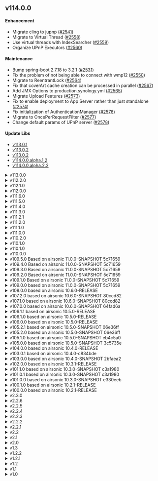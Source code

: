 <!--
# CHANGELOG.md
# jpsonic/jpsonic
# -->


## v114.0.0

#### Enhancement

  * Migrate cling to jupnp ([#2541](https://github.com/tesshucom/jpsonic/issues/2541))
  * Migrate to Virtual Thread ([#2558](https://github.com/tesshucom/jpsonic/issues/2558))
  * Use virtual threads with IndexSearcher ([#2559](https://github.com/tesshucom/jpsonic/issues/2559))
  * Organize UPnP Executors ([#2560](https://github.com/tesshucom/jpsonic/issues/2560))

#### Maintenance

  * Bump spring-boot 2.7.18 to 3.2.1 ([#2531](https://github.com/tesshucom/jpsonic/issues/2531))
  * Fix the problem of not being able to connect with wmp12  ([#2550](https://github.com/tesshucom/jpsonic/issues/2550))
  * Migrate to ReentrantLock ([#2564](https://github.com/tesshucom/jpsonic/issues/2564))
  * Fix that coverArt cache creation can be processed in parallel ([#2567](https://github.com/tesshucom/jpsonic/issues/2567))
  * Add JMX Options to production.synology.yml ([#2565](https://github.com/tesshucom/jpsonic/issues/2565))
  * Migrate Upload Features ([#2573](https://github.com/tesshucom/jpsonic/issues/2573))
  * Fix to enable deployment to App Server rather than just standalone ([#2574](https://github.com/tesshucom/jpsonic/issues/2574))
  * Fix initialization of AuthenticationManager ([#2576](https://github.com/tesshucom/jpsonic/issues/2576))
  * Migrate to OncePerRequestFilter ([#2577](https://github.com/tesshucom/jpsonic/issues/2577))
  * Change default params of UPnP server ([#2578](https://github.com/tesshucom/jpsonic/issues/2578))

#### Update Libs

  - [v113.0.1](https://github.com/tesshucom/jpsonic/issues/2511)
  - [v113.0.2](https://github.com/tesshucom/jpsonic/issues/2532)
  - [v113.0.2](https://github.com/tesshucom/jpsonic/issues/2543)
  - [v114.0.0.alpha.1.2](https://github.com/tesshucom/jpsonic/issues/2561)
  - [v114.0.0.alpha.2.2](https://github.com/tesshucom/jpsonic/issues/2572)

<details>
<summary>v113.0.0</summary>

#### Bug fixes

  * Fix Send buffer size ([#2377](https://github.com/tesshucom/jpsonic/issues/2377))
  * Fix bug that scanning failed in Postgres ([#2380](https://github.com/tesshucom/jpsonic/issues/2380))
  * Fix to avoid handling files or directories ending with a dot ([#2492](https://github.com/tesshucom/jpsonic/issues/2492))

#### Enhancement

  * Minor web page improvements
    * Change the number of digits displayed for memory ([#2343](https://github.com/tesshucom/jpsonic/issues/2343))
    * Improve Internal Details ([#2341](https://github.com/tesshucom/jpsonic/issues/2341))
    * Add more detailed platform information to Help page ([#2376](https://github.com/tesshucom/jpsonic/issues/2376))
    * Improve Scan Indicator ([#2485](https://github.com/tesshucom/jpsonic/issues/2485))
  * Minor Subsonic API improvements
    * Fix getAlbumList2 sorting to ignore case ([#2441](https://github.com/tesshucom/jpsonic/issues/2441))
  * Docker improvements
    * Upgrade production.synology.yaml ([#2361](https://github.com/tesshucom/jpsonic/issues/2361))
    * Add Installation instructions used DSM Task Scheduler ([#2385](https://github.com/tesshucom/jpsonic/issues/2385))
  * MudicIndex design improvements
    * Faster index generation ([#1879](https://github.com/tesshucom/jpsonic/issues/1879))
    * Fix for generating MusixIndex when scanning ([#2423](https://github.com/tesshucom/jpsonic/issues/2423))
    * Speed up music index generation ([#2431](https://github.com/tesshucom/jpsonic/issues/2431))
  * Improved UPnP, improved coverage
    * UPnP design improvements ([#2436](https://github.com/tesshucom/jpsonic/issues/2436))
    * UPnP implementation improvements ([#2446](https://github.com/tesshucom/jpsonic/issues/2446))

#### Maintenance

  * Preparing for future feature additions
    * To inverse dependencies of Dao ([#2378](https://github.com/tesshucom/jpsonic/issues/2378))
    * Add menu_item table ([#2473](https://github.com/tesshucom/jpsonic/issues/2473))
    * Add archived to music_folder table ([#2463](https://github.com/tesshucom/jpsonic/issues/2463))
  * Modernize platform
    * Remove Java11 from CI ([#2327](https://github.com/tesshucom/jpsonic/issues/2327))
    * Rewrite to Java 17 Syntax ([#2338](https://github.com/tesshucom/jpsonic/issues/2338))
    * Rewrite to Java 17 Syntax with 'Rewrite'  ([#2370](https://github.com/tesshucom/jpsonic/issues/2370))
    * Bump temurin-jdk-17 to temurin-jdk-21  ([#2403](https://github.com/tesshucom/jpsonic/issues/2403))
    * Fix that JDK is used for jpsonic/jpsonic:ea ([#2391](https://github.com/tesshucom/jpsonic/issues/2391))
    * Bump lucene and Search Index version ([#2478](https://github.com/tesshucom/jpsonic/issues/2478))

#### Update Libs

  - [v112.2.1](https://github.com/tesshucom/jpsonic/issues/2334)
  - [v112.2.2](https://github.com/tesshucom/jpsonic/issues/2347)
  - [v112.2.3](https://github.com/tesshucom/jpsonic/issues/2362)
  - [v112.2.4](https://github.com/tesshucom/jpsonic/issues/2375)
  - [v112.2.6](https://github.com/tesshucom/jpsonic/issues/2394)
  - [v112.2.7](https://github.com/tesshucom/jpsonic/issues/2399)
  - [v112.2.8](https://github.com/tesshucom/jpsonic/issues/2404)
  - [v112.2.9](https://github.com/tesshucom/jpsonic/issues/2416)
  - [v112.2.10](https://github.com/tesshucom/jpsonic/issues/2434)
  - [v112.2.11](https://github.com/tesshucom/jpsonic/issues/2454)
  - [v112.2.12](https://github.com/tesshucom/jpsonic/issues/2479)
  - [v112.2.13](https://github.com/tesshucom/jpsonic/issues/2484)
  - [v112.2.14](https://github.com/tesshucom/jpsonic/issues/2493)

</details>
<details>
<summary>v112.2.0</summary>

#### Bug fixes

  * Podcast download fixes
    * Fix to download only podcast episodes with specified extensions ([#2271](https://github.com/tesshucom/jpsonic/issues/2271))
    * Fix podcasts to be saved in the correct format ([#2281](https://github.com/tesshucom/jpsonic/issues/2281))
    * Fix bugs that episodes with (URL)queries could not be downloaded ([#2312](https://github.com/tesshucom/jpsonic/issues/2312))
  * Suppress SSDP warnings to not log network card info ([#2306](https://github.com/tesshucom/jpsonic/issues/2306))

#### Enhancement

  * Scan fixes
    * Change Java startup options to those for G1 GC ([#2316](https://github.com/tesshucom/jpsonic/issues/2316))
    * Eliminate waste of sort key generation ([#2252](https://github.com/tesshucom/jpsonic/issues/2252))
    * Minor fixes related to Order by ([#2273](https://github.com/tesshucom/jpsonic/issues/2273))
    * Improve UPDATE_SORT_OF_ARTIST ([#2280](https://github.com/tesshucom/jpsonic/issues/2280))
    * Improve stats gathering ([#2295](https://github.com/tesshucom/jpsonic/issues/2295))
    * Improve UPDATE_SORT_OF_ALBUM ([#2299](https://github.com/tesshucom/jpsonic/issues/2299))
    * Add wait to scan thread ([#2308](https://github.com/tesshucom/jpsonic/issues/2308))
  * Suppress TimeoutException so that the log does not become huge ([#2242](https://github.com/tesshucom/jpsonic/issues/2242))

#### Maintenance

  * Change JDK distribution used in CI from Adopt to Temurin ([#2315](https://github.com/tesshucom/jpsonic/issues/2315))
  * Add Docker tag variations to facilitate automatic updates ([#2234](https://github.com/tesshucom/jpsonic/issues/2234))
  * Docker stress test with Synology DS220+ (v112.2) ([#2310](https://github.com/tesshucom/jpsonic/issues/2310))

#### Update Libs

  - [v112.1.1](https://github.com/tesshucom/jpsonic/issues/2235)
  - [v112.1.2](https://github.com/tesshucom/jpsonic/issues/2243)
  - [v112.1.3](https://github.com/tesshucom/jpsonic/issues/2253)
  - [v112.1.4](https://github.com/tesshucom/jpsonic/issues/2272)
  - [v112.1.5](https://github.com/tesshucom/jpsonic/issues/2282)
  - [v112.1.6](https://github.com/tesshucom/jpsonic/issues/2296)
  - [v112.1.7](https://github.com/tesshucom/jpsonic/issues/2301)
  - [v112.1.8](https://github.com/tesshucom/jpsonic/issues/2309)
  - [v112.1.9](https://github.com/tesshucom/jpsonic/issues/2314)

</details>
<details>
<summary>v112.1.0</summary>

#### Bug fixes

  * Fix that order to not be overwritten when updating ID3Artist images ([#2180](https://github.com/tesshucom/jpsonic/issues/2180))
  * Fix bug that the image of ID3 was not changed even if the album image was added ([#2181](https://github.com/tesshucom/jpsonic/issues/2181))
  * Fix excessive artist sort tag updates ([#2189](https://github.com/tesshucom/jpsonic/issues/2189))
  * Fix bug that caused an error on the scan log page when not scanning ([#2190](https://github.com/tesshucom/jpsonic/issues/2190))
  * Fix bug that prevented DangerZone settings from being updated unless the scan schema changed ([#2214](https://github.com/tesshucom/jpsonic/issues/2214))

#### Enhancement

  * Improve path validation when import playlists ([#2187](https://github.com/tesshucom/jpsonic/issues/2187))
  * Full support for artist images with UPnP ([#2192](https://github.com/tesshucom/jpsonic/issues/2192))
  * Suppress Chromecast Sender features on web pages ([#2216](https://github.com/tesshucom/jpsonic/issues/2216))
  * Fix the setting to turn off the automatic correction features of the sort tag ([#2218](https://github.com/tesshucom/jpsonic/issues/2218))
  * Change log level of o.e.jetty.io.AbstractConnection to ERROR ([#2217](https://github.com/tesshucom/jpsonic/issues/2217))

#### Update Libs

  * v112.0.1 : [Update Libs](https://github.com/tesshucom/jpsonic/pull/2166)
  * v112.0.2 : [Update Libs](https://github.com/tesshucom/jpsonic/pull/2173)
  * v112.0.3 : [Update Libs](https://github.com/tesshucom/jpsonic/pull/2188)
  * v112.0.4 : [Update Libs](https://github.com/tesshucom/jpsonic/pull/2206)
  * v112.0.5 : [Update Libs](https://github.com/tesshucom/jpsonic/pull/2219)

#### Maintenance

  * Provide production.synology.yml for Synology DS220+ ([#2175](https://github.com/tesshucom/jpsonic/issues/2175)) ([#2203](https://github.com/tesshucom/jpsonic/issues/2203)) ([#2184](https://github.com/tesshucom/jpsonic/issues/2184))
  * Docker stress test with Synology DS220+ ([#1808](https://github.com/tesshucom/jpsonic/issues/1808))

</details>
<details>
<summary>v112.0.0</summary>

#### Bug fixes

  * Fix bug with Playque and Playlist sorting on web pages ([#2115](https://github.com/tesshucom/jpsonic/issues/2115))
  * Fix bug in web page folder selection ([#2121](https://github.com/tesshucom/jpsonic/issues/2121))
  * Fix bug that the ID3 search index may not be updated ([#2140](https://github.com/tesshucom/jpsonic/issues/2140))

#### Enhancement

  * Migrate from dbcp2 to HikariCP ([#2117](https://github.com/tesshucom/jpsonic/issues/2117))
  * Change to acquire lock when editing MusicFolder ([#2119](https://github.com/tesshucom/jpsonic/issues/2119))
  * Change the spec of Shortcuts acquisition ([#2120](https://github.com/tesshucom/jpsonic/issues/2120))
  * Improve DB settings page ([#2128](https://github.com/tesshucom/jpsonic/issues/2128))
  * Change that the order of MusicFolder can be changed ([#2132](https://github.com/tesshucom/jpsonic/issues/2132))
  * Show statistics by directory ([#2133](https://github.com/tesshucom/jpsonic/issues/2133))
  * Add a page to view the Scan log ([#2136](https://github.com/tesshucom/jpsonic/issues/2136))
  * Change scan indicator on web page ([#2142](https://github.com/tesshucom/jpsonic/issues/2142))
  * Improve check of music folders when scanning starts ([#2153](https://github.com/tesshucom/jpsonic/issues/2153))
  * Fix DataSourceConfigType ([#2154](https://github.com/tesshucom/jpsonic/issues/2154))

#### Update Libs

  * Update Libs ([#2141](https://github.com/tesshucom/jpsonic/issues/2141))
  * Update Libs ([#2158](https://github.com/tesshucom/jpsonic/issues/2158))

#### Maintenance

  * Delete unused tables (music_file_info) ([#1958](https://github.com/tesshucom/jpsonic/issues/1958))
  * Remove 'Manual management by explicit specification' ([#2118](https://github.com/tesshucom/jpsonic/issues/2118))
  * Database scheme changes for v112.0.0 ([#2127](https://github.com/tesshucom/jpsonic/issues/2127))
  * Add max_thread to scan_event table ([##2143](https://github.com/tesshucom/jpsonic/issues/#2143))

</details>
<details>
<summary>v111.6.0</summary>

#### Bug fixes

  * Fix validation during pass registration ([#1708](https://github.com/tesshucom/jpsonic/issues/1708)) ([#1709](https://github.com/tesshucom/jpsonic/issues/1709))
  * Fix wrong context path property name in docker ([#1866](https://github.com/tesshucom/jpsonic/issues/1866))
  * Fix not to include password in password reset notification ([#1893](https://github.com/tesshucom/jpsonic/issues/1893))
  * Fix to show correct minutes when over 60 minutes in podcasts ([#1895](https://github.com/tesshucom/jpsonic/issues/1895))
  * Fix bug that occurred in certain languages on the welcome page ([#1896](https://github.com/tesshucom/jpsonic/issues/1896))
  * Fix bug that the first digits of song titles were removed in certain case ([#1900](https://github.com/tesshucom/jpsonic/issues/1900))
  * Fix scan date format for about pages ([#1919](https://github.com/tesshucom/jpsonic/issues/1919))
  * Fix bug that Postgres cannot be used ([#1949](https://github.com/tesshucom/jpsonic/issues/1949))
  * Fix Roles glitch ([#1956](https://github.com/tesshucom/jpsonic/issues/1956))
  * Fix m3u and JSP degradation ([#1974](https://github.com/tesshucom/jpsonic/issues/1974))
  * Fix the comparison method violates general contract ([#2014](https://github.com/tesshucom/jpsonic/issues/2014))
  * Remove 'Database Consistency' from Internal Details page ([#2030](https://github.com/tesshucom/jpsonic/issues/2030))
  * Fix not to index podcast genres ([#2060](https://github.com/tesshucom/jpsonic/issues/2060))

#### Enhancement

  * Add Jsonp to Suppressed legacy features ([#1888](https://github.com/tesshucom/jpsonic/issues/1888))
  * Remove ETag ([#1894](https://github.com/tesshucom/jpsonic/issues/1894))
  * Add log option to docker ([#1897](https://github.com/tesshucom/jpsonic/issues/1897))
  * Add option to exclude specific cover art files ([#1952](https://github.com/tesshucom/jpsonic/issues/1952))
  * Add table for MediaLibraryStatistics ([#1954](https://github.com/tesshucom/jpsonic/issues/1954))
  * Fix not to allow duplicate paths in music folder ([#1966](https://github.com/tesshucom/jpsonic/issues/1966))
  * Change the log specification ([#1978](https://github.com/tesshucom/jpsonic/issues/1978))
  * Clean up automatically ([#2067](https://github.com/tesshucom/jpsonic/issues/2067))
  * Improve music folder existence check ([#2073](https://github.com/tesshucom/jpsonic/issues/2073))
  * Add scan cancel button ([#2081](https://github.com/tesshucom/jpsonic/issues/2081))
  * Web page minor fixes
    * Small cleanup of items on the settings page ([#2069](https://github.com/tesshucom/jpsonic/issues/2069))
    * Add control according to specification to Webpage / Fix help ([#2089](https://github.com/tesshucom/jpsonic/issues/2089))
  * The scanning workflow architect will be improved
    * Split MediaScannerService ([#1922](https://github.com/tesshucom/jpsonic/issues/1922))
	* Split MediaFileService into R and CUD ([#1941](https://github.com/tesshucom/jpsonic/issues/1941))
	* Remove Refresh Button ([#1944](https://github.com/tesshucom/jpsonic/issues/1944))
	* Improve scan initiation flow ([#1955](https://github.com/tesshucom/jpsonic/issues/1955))
	* Fix ExpungeService ([#1967](https://github.com/tesshucom/jpsonic/issues/1967))
	* Split MediaFileDao#createOrUpdateMediaFile ([#1984](https://github.com/tesshucom/jpsonic/issues/1984))
	* Subdivide the scanning loop process ([#2041](https://github.com/tesshucom/jpsonic/issues/2041))
	* Improve skip scan process ([#2088](https://github.com/tesshucom/jpsonic/issues/2088))
	* Add missing processing to scan ([#2105](https://github.com/tesshucom/jpsonic/issues/2105))

#### Update Libs

  * Bump Lucene from 8.11.2 to 9.5.0 ([#2061](https://github.com/tesshucom/jpsonic/issues/2061))
  * [#1722](https://github.com/tesshucom/jpsonic/issues/1722)
  * [#1729](https://github.com/tesshucom/jpsonic/issues/1729)
  * [#1776](https://github.com/tesshucom/jpsonic/issues/1776)
  * [#1815](https://github.com/tesshucom/jpsonic/issues/1815)
  * [#1867](https://github.com/tesshucom/jpsonic/issues/1867)
  * [#1892](https://github.com/tesshucom/jpsonic/issues/1892)
  * [#1931](https://github.com/tesshucom/jpsonic/issues/1931)
  * [#1946](https://github.com/tesshucom/jpsonic/issues/1946)
  * [#1972](https://github.com/tesshucom/jpsonic/issues/1972)
  * [#1988](https://github.com/tesshucom/jpsonic/issues/1988)
  * [#1990](https://github.com/tesshucom/jpsonic/issues/1990)
  * [#2003](https://github.com/tesshucom/jpsonic/issues/2003)
  * [#2036](https://github.com/tesshucom/jpsonic/issues/2036)
  * [#2052](https://github.com/tesshucom/jpsonic/issues/2052)
  * [#2059](https://github.com/tesshucom/jpsonic/issues/2059)
  * [#2080](https://github.com/tesshucom/jpsonic/issues/2080)
  * [#2090](https://github.com/tesshucom/jpsonic/issues/2090)

#### Maintenance

  * Remove LGTM ([#1700](https://github.com/tesshucom/jpsonic/issues/1700))
  * Some refactoring ([#1901](https://github.com/tesshucom/jpsonic/issues/1901))
  * Minor fixes in workflow ([#1951](https://github.com/tesshucom/jpsonic/issues/1951))
  * Clean up sonatype warnings ([#2029](https://github.com/tesshucom/jpsonic/issues/2029))
  * Add JDK19 to verification ([#2034](https://github.com/tesshucom/jpsonic/issues/2034))
  * Organize todo comments ([#2085](https://github.com/tesshucom/jpsonic/issues/2085))

</details>
<details>
<summary>v111.5.0</summary>

#### Enhancement
  * Update Libs (#1646, #1650, #1660, #1669, #1682, #1690)
  * Change upstream of all Docker images to Temurin ([#1655](https://github.com/tesshucom/jpsonic/issues/1655))
  * Refactorings
    * Fix Sonatype Lift warnings ([#1665](https://github.com/tesshucom/jpsonic/issues/1665))
    * Fix FindSecBugs warnings ([#1670](https://github.com/tesshucom/jpsonic/issues/1670))
    * Remove code related to Access-Control-Allow-Origin ([#1671](https://github.com/tesshucom/jpsonic/issues/1671))
  * Migrating to the Date Time API ([#1680](https://github.com/tesshucom/jpsonic/issues/1680))
  * Accept non zero-fill numeric values in Podcast ([#1687](https://github.com/tesshucom/jpsonic/issues/1687))
  * Add ZoneOffset to Internal help page ([#1689](https://github.com/tesshucom/jpsonic/issues/1689))

</details>
<details>
<summary>v111.4.0</summary>

#### Enhancement
  * Add Dockerfile for arm/v7 ([#1620](https://github.com/tesshucom/jpsonic/issues/1620))
  * Add Dockerfile for jammy ([#1629](https://github.com/tesshucom/jpsonic/issues/1629))
  * Change to use JRE for release images and JDK for development images
    * This will reduce the size of your Docker image. 
    * The development image also expose an extra port for JMX. Memory profiling made easy.
  * Change specification of font ([#1638](https://github.com/tesshucom/jpsonic/issues/1638))
    * Change embedded fonts used for offscreen rendering of cover art to optional
    * Boot arguments provide similar functionality as before : '-Djpsonic.embeddedfont=true'
    * Docker uses Noto CJK as standard. A wide range of languages will be supported, including common Latin, glyphs, and East Asian languages.

#### Fixes
  * Fix ffmpeg/ffprobe links ([#1638](https://github.com/tesshucom/jpsonic/issues/1638))

</details>
<details>
<summary>v111.3.0</summary>

#### Enhancement
  * Auto-build of Docker Image ([#1604](https://github.com/tesshucom/jpsonic/issues/1604))
  * Bump Jetty from 9 to 10.0.11 ([#1606](https://github.com/tesshucom/jpsonic/issues/1606))
  * Change shutdown timeout to 29s ([#1602](https://github.com/tesshucom/jpsonic/issues/1602))

#### Fixes
  * Fix bug that UPnP port specified is not reflected correctly ([#1600](https://github.com/tesshucom/jpsonic/issues/1600))

#### Refactoring
  * Organize warnings of 'FacebookInfer' ([#1584](https://github.com/tesshucom/jpsonic/issues/1584))
  * Organize warnings of 'FindSecBugs' ([#1580](https://github.com/tesshucom/jpsonic/issues/1580))
  * Organize warnings of 'google/error-prone' ([#1561](https://github.com/tesshucom/jpsonic/issues/1561))
  * Remove guava ([#1571](https://github.com/tesshucom/jpsonic/issues/1571))

</details>
<details>
<summary>v111.2.1</summary>

#### Enhancement
  * File I/O improvements
    * NIO.2 migration ([#1526](https://github.com/tesshucom/jpsonic/issues/1526))
    * Fix to suppress copy non-ASCII name files when transcoding on Windows ([#1531](https://github.com/tesshucom/jpsonic/issues/1531))
    * Fix podcast directory to be created if it doesn't exist ([#1509](https://github.com/tesshucom/jpsonic/issues/1509))

#### Fixes
  * Update libs. Includes fixes for **CVE-2022-22978**

</details>
<details>
<summary>v111.2.0</summary>

#### Enhancement
  * Update libs. Includes fixes for CVE-2022-0839, CVE-2020-36518
  * Improve cover art processing ([#1376](https://github.com/tesshucom/jpsonic/issues/1376))
    * Verbose log by NPE will be improved and simple message will be displayed
    * Improve spec of creating video thumbnails. Avoid black images and produce the better image ([#1398](https://github.com/tesshucom/jpsonic/issues/1398))
  * Improved scanning process
    * Improve design to prevent duplicate analysis
    * Delete Fast access mode ([#1452](https://github.com/tesshucom/jpsonic/issues/1452))
    * Suppress reflesh button ([#1499](https://github.com/tesshucom/jpsonic/issues/1499))
    * Embedded images check during scan will be simplified. Full check will be done when a request for image
    * Fix to suppress some features when scanning ([#1475](https://github.com/tesshucom/jpsonic/issues/1475))

#### Fixes
  * Fix bug that the cover art of Video is not displayed on Windows
  * Fix bug that video tags were not parsed on Windows
  * Fix to prevent potential NPE ([#1489](https://github.com/tesshucom/jpsonic/issues/1489))
  * JWT logging is simplified ([#1192](https://github.com/tesshucom/jpsonic/issues/1192))
  * Fix to avoid error when genre is 0 ([#1500](https://github.com/tesshucom/jpsonic/issues/1500))

</details>
<details>
<summary>v111.1.0</summary>

#### Enhancement
  * Update libs. Includes fixes for CVE-2021-44832, CVE-2021-41182, CVE-2021-41183, CVE-2021-41184
  * Reimplementation of JaudiotaggerParser ([#1333](https://github.com/tesshucom/jpsonic/issues/1333))
    * Bump Jaudiotagger to 3.0.1. Includes all [3.0.0 and 3.0.1 fixes](https://bitbucket.org/ijabz/jaudiotagger/src/master/CHANGES.txt) 
    * Improve logging process
  * Add DSD Support ([#1349](https://github.com/tesshucom/jpsonic/issues/1349))
    * Add launch argument to override MIME for dsf/dff
    * Add the transcoding command for PCM convertion for DSD to FLAC 
  * Add button to initialize the extension settings ([#1353](https://github.com/tesshucom/jpsonic/issues/1353))
  * Add external player to Suppressed legacy features ([#1350](https://github.com/tesshucom/jpsonic/issues/1350))

#### Fixes
  * Bug fixes and exception handling redesign of JaudiotaggerParser
    * Fix improper exception bubbling design
    * Fix bug that caused misjudgment in certain file formats
  * Fixed a bug in the transcoding commands containing double quotes would not be executed correctly

</details>
<details>
<summary>v111.0.0</summary>

#### Enhancement
  * Update libs. Includes fixes for CVE-2021-44228, CVE-2021-45046, CVE-2021-45105, CVE-2021-33813, CVE-2021-42550
  * Bump Spring Boot from 2.5.7 to 2.6.1 ([#1274](https://github.com/tesshucom/jpsonic/issues/1274))
  * Bump HSQLDB from 2.5.0 to 2.6.1 ([#1145](https://github.com/tesshucom/jpsonic/issues/1145))
  * Add build number to UPnP device details and About page
  * Add support for Windows Media Player ([#381](https://github.com/tesshucom/jpsonic/issues/381))
  * Add UPnP search for MediaMonkey, Hi-Fi Cast Music Player, AK Connect 2.0, foobar2000 and Kazoo ([#1304](https://github.com/tesshucom/jpsonic/issues/1304))

#### Fixes
  * Fix bug that string comparison was not appropriate in some languages ([#852](https://github.com/tesshucom/jpsonic/issues/852))
  * Minor fixes for NPE during the first scan ([#1280](https://github.com/tesshucom/jpsonic/issues/1280))
  * Fix for Artist/Album UPnP search degradation ([#1304](https://github.com/tesshucom/jpsonic/issues/1304))

</details>
<details>
<summary>v110.2.0</summary>

#### Enhancement
  * Delete shoutcast ([#1201](https://github.com/tesshucom/jpsonic/issues/1201))
  * Fix to control the format of Stream received by other than Subsonic app ([#1187](https://github.com/tesshucom/jpsonic/issues/1187))
  * Improve transcoding settings page ([#1191](https://github.com/tesshucom/jpsonic/issues/1191))
  * Fix not to show update button by default ([#1223](https://github.com/tesshucom/jpsonic/issues/1223))
  * Change the initial value of Upload permission ([#1224](https://github.com/tesshucom/jpsonic/issues/1224))
  * Romaized Japanese language support ([#319](https://github.com/tesshucom/jpsonic/issues/319))
  * Add resampling transcoding from high-res to CD quality ([#1232](https://github.com/tesshucom/jpsonic/issues/1232))

#### Fixes
  * Fix to reply with the appropriate content type ([#1206](https://github.com/tesshucom/jpsonic/issues/1206))
  * Fix bug that automatic scanning did not start ([#1208](https://github.com/tesshucom/jpsonic/issues/1208))

</details>
<details>
<summary>v110.1.0</summary>

#### Fixes
  * Fix bug that Java 17 build does not run with the correct class version ([#1183](https://github.com/tesshucom/jpsonic/issues/1183))

</details>

<details>
<summary>v110.1.0</summary>

#### Enhancement
  * Java 17 Support
  * Delete Jukebox ([#1107](https://github.com/tesshucom/jpsonic/issues/1107))
  * Delete Sonos ([#1159](https://github.com/tesshucom/jpsonic/issues/1159))
  * Improve setting page to make it easier to switch getNowPlaying ON/OFF ([#1048](https://github.com/tesshucom/jpsonic/issues/1048))
  * Add options to control checking for update dates during scanning ([#1101](https://github.com/tesshucom/jpsonic/issues/1101))
  * Fix to show changed user/player on reload ([#1148](https://github.com/tesshucom/jpsonic/issues/1148), [#1151](https://github.com/tesshucom/jpsonic/issues/1151))
  * Fix to support FLAC playback with MediaMonkey for Windows ([#1157](https://github.com/tesshucom/jpsonic/issues/1157))
  * Fix guest user specifications ([#1160](https://github.com/tesshucom/jpsonic/issues/1160))
  * Improvements regarding bitrate items ([#1171](https://github.com/tesshucom/jpsonic/issues/1171))
  * Fix to show IP address of anonymous user ([#1176](https://github.com/tesshucom/jpsonic/issues/1176))
  * Update libs

#### Fixes
  * Fix bug that change coverart is not working ([#1051](https://github.com/tesshucom/jpsonic/issues/1051))
  * Fix bug that some layouts are broken, in certain languages ([#1103](https://github.com/tesshucom/jpsonic/issues/1103))
  * Fix bug that database cleanup could not be started ([#1109](https://github.com/tesshucom/jpsonic/issues/1109))
  * Fix bug that the reading of the artist (directory) was not updated ([#1110](https://github.com/tesshucom/jpsonic/issues/1110))
  * Fix bug that UPnP did not start even if the setting was enabled ([#1149](https://github.com/tesshucom/jpsonic/issues/1149))

</details>

<details>
<summary>v110.0.0</summary>

#### Updates
  * Streaming improvements. Speeds up transcoding, playback start, and playback position changes.
  * Change transcoding spec for anonymous users
  * Add option to change buffer size of transmitted data
  * Add option to simplify logging
  * Introduce Graceful shutdown
  * Change logo. Tiny CSS fixes
  * Raising JDK requirements. End of Java8 support.
  * Migrating from JUnit 4 to JUnit 5
  * Update libs

#### Fixes
  * Fix degradation that the player type is not displayed correctly
  * Fix bug that playing might be interrupted
  * Fix bug that the Mime type may not be correct on UPnP
  * Fix bug temporary files might not be deleted after transcoding

</details>

<details>
<summary>v109.5.0 Based on airsonic 11.0.0-SNAPSHOT 5c71659</summary>

#### Updates

  * Update libs
  * Minor web page fixes primarily for mobile and Firefox
  * Replace avatar image with new image
  * Add Special Thanks to About page

</details>

<details>
<summary>v109.4.0 Based on airsonic 11.0.0-SNAPSHOT 5c71659</summary>

#### Fixes

  * Update libs. Includes fixes for CVE-2020-13954, CVE-2020-27218 and updates mediaelements.js
  * Fix bug where video meta-analysis was incorrect on Windows
  * Fix browsing feature of video directory
  * Fix share in playqueue

#### Other updates

  * Support JDK15
  * Add feature to change the font/font size of web pages
  * Add voice recognition search in web page
  * Improve video player in web page
  * Add maximization feature to video player
  * Add picture in picture feature to video player
  * Add option to open and close the playqueue with double click/tap
  * Suppress network status page to be available only to administrators by default
  * Delete the frame on the right side of web page
  * Suppress the list of songs currently playing and make them available only to administrators by default
  * Fix to display scan status regardless of settings
  * Add option to display information and links for the song being played
  * Minor fixes for CSS and messages
</details>

<details>
<summary>v109.3.0 Based on airsonic 11.0.0-SNAPSHOT 5c71659</summary>

#### Fixes

  * Various library updates (Includes fix of CVE-2020-5421, CVE-2015-5211 and CVE-2020-11979)

#### Other updates

  * Remove tags that are not recommended in HTML5
  * Remove opening and closing of playqueue by mouse hover
  * Remove old themes all and add new themes
  * Add list view for podcasts and playlists
  * Add index to Home
  * Add "Suppressed legacy features" and "Additional display features" to settings. It suppresses amount of display
  * Add verbose help to setting pages. Redundant help has been added to some setting items and can be turned ON / OFF at once
  * Add a button to reset to the initial value for some setting items
  * Add option to force Bio's display language to English
  * Add an option to allow general users to view logs
  * Fix drawer and playqueue layout
  * Fix layout so that songs with long titles like classical music are not truncate
  * Fix setting pages
  * Fix breadcrumb
</details>

<details>
<summary>v109.2.0 Based on airsonic 11.0.0-SNAPSHOT 5c71659</summary>

#### Fixes

  * Clean up CVE suppression files and remove unnecessary rules
  * Various library updates (ecj, mariadb-java-client, jackson, cxf, pmd, liquibase-core, checker-qual, tomcat, mysql-connector-java, lucene, commons-lang3)
  * Fix a bug that sanitization was insufficient in JSP
  * Fix a bug that cache image may not be generated correctly
  * Fix many potential bugs related to memory leaks

#### Other updates

  * Add compilation profile for Java11 and Java14
  * Built-in Japanese font added
  * Japanese font can be used for chart images and cover art images.
  * Change the design of the chart image
  * Add a theme that can use Japanese fonts to the theme of Web pages
  * Fix some web page for tags and CSS
</details>

<details>
<summary>v109.1.0 Based on airsonic 11.0.0-SNAPSHOT 5c71659</summary>

> Jpsonic will be developed for LTS Java11 from this version.
> Compatibility with Java 11 or later is given priority, and compatibility with Java 10 or earlier is not necessarily guaranteed.

#### Fixes

  * Updated ant to 1.10.8(CVE-2020-1945).
  * Updated spring-boot-dependencies to 2.2.7(CVE-2020-5407).
  * Updated websocket to 2.0.0-M1(CVE-2020-11050).

#### Other updates

  * Numerous library updates ([diff...](https://github.com/tesshucom/jpsonic/compare/0d68d71...ce8633c)).
  * Update hsqldb to 2.5
  * Add new display item to Upnp (MusicFolder/Artist/Album/Song). 
  * Add special processing for searching by Japanese voice input.
    You can search for artists that include a delimiter by typing without the delimiter.
    It has no effect on anything other than Japanese.
  * CSS reorganization using SCSS (Jpsonic theme only).
    Currently the JSP modifications are limited,
    but in the later versions, the keyboard operability and CSS classes etc will be modified.
</details>

<details>
<summary>v109.0.0 based on airsonic 11.0.0-SNAPSHOT 5c71659</summary>

> Includes bug fixes for 10.6.1 and 10.6.2. Does not include updates to HSQLDB.
> 
> [eb4c5a0]
> 
>  - Update Sonos wsdl file
>  - Refactor transcoding/downsampling bitrate limits
>  - Change the default naming convention for podcasts
>  - Update spring-boot to 2.2
>  - Fixed a bug that the play button on the web does not start playing
>  - Fix Last.FM scrobbling on AudioScrobbler API v1
>  - Fix path issue on Windows(internal diagnostics page)
>  - Fix UTF-8 detection on some systems using non-standard locales(internal diagnostics page)
> 
> In addition, library updates etc. 

  * [fix] Updated apache-jsp to 9.4.28.v20200408(CVE-2020-1745). Compiling with the Tomcat profile is not affected.
  * [update] Support for phrase search.
</details>

<details>
<summary>v108.0.0 based on airsonic 10.6.0-RELEASE</summary>

  * [fix] Update jquery to 3.5.
  * [fix] Fixed share psge icon image and link.
  * [update] Removed artist image from biography on Web page.
    Because this is not a proper implementation under Japanese law.
    If a better solution is implemented in the future, it will be modified again to display the image.
</details>

<details>
<summary>v107.2.0 based on airsonic 10.6.0-SNAPSHOT 80ccd82</summary>

  * [fix] Update Jetty to 9.4.27.v20200227 (CVE-2020-1935).
  * [fix] Update Jackson to 2.10.3 (CVE-2020-8840, CVE-2019-20330)
  * [fix] Update commons-configuration2 to 2.7 (CVE-2020-1953)
  * [fix] Update cxf to 3.3.6 (CVE-2020-1954)
  * [fix] Fixed a bug that albums with specific data patterns may not be scanned correctly.
    This is a legacy implementation bug.
    Existing web pages will not be affected, but will affect REST and Jpsonic UPnP implementations.
  * [fix] Fix the bug that only specific pattern queries are skipped in UPnP search.
    Improved song search using artist/composer as key.
  * [update] Change the sort-tag-rearrangement process of after scan.
    Merge processing when there are multiple sort-tags in one name has been changed to stricter processing.
     - In addition to album, artist, albumArtist sort-tags, composer is included in the target.
     - In the case of the sort tag of the person name, it takes precedence in the order of changeDate/albumArtist/artist/composer.
     - In the case of the sort tag of album name, it takes precedence changeDate.
  * [update] Change the conditions under which sort-tags are used for indexing and sorting.
     - Previously, sort-tags were not used if the first string of name was alphabetic.
     - Changed to use sort tag if name and sort tag start with alphabet and if sort tag contains Japanese.
  * [update] Add a column to keep original sort-tag in DB. Currently it does not provide any new features by itself.
       It is intended for future tag-checkers, or to address the need for users to write and check SQL.
  * [update] UPnP display item name changed(En).
       - RecentAlbums & RecentAlbums(ID3) -> Recently added albums & Recently tagged albums.
  * [update] New display items have been added in UPnP.
       - MusicFolder/Artist/RandomSong.
  * [update] Improved the class of container sent by UPnP. Some clients have effects such as improved icon display.
  * [update] The UPnP setting screen has been improved so that the relationship between the selected item and the display name can be easily understood.
  * [update] Changed UPnP to not display artist images obtained from external services.
    (The implementation displaying the tag image of ID3 instead is not deleted.)
    Because this is not a proper implementation under Japanese law.
    In later versions, the same policy will also remove images of artists located except for UPnP.
    If a better solution is implemented in the future, it will be modified again to display the image.
</details>

<details>
<summary>v107.1.0 based on airsonic 10.6.0-SNAPSHOT 80ccd82</summary>

> [80ccd82]
> Numerous library updates, Popup improvements, health check page added etc.

  * [fix] Update Tomcat to 8.5.51(CVE-2020-1935, CVE-2019-17569).
  * [fix] Fix not to perform cleanup during scan.
  * [fix] Sorting fixes and testing enhance.
     - Fix classify English (words starting with the alphabet) and others.
     - Fix for sorting of titles including parentheses and numbers.
     - Fix to sort correctly on Home > All.
</details>

<details>
<summary>v107.0.0 based on airsonic 10.6.0-SNAPSHOT 64fad6a</summary>

> [64fad6a]
> Startup exception suppression, ListenBrainz support, player slider re-implementation, small web screen improvements, etc.

  * [fix] Update cxf to 3.3.5(CVE-2019-17573).
  * [fix] Fixed a bug where some DLNA items could not be used.
  * [update] Change DLNA startup port option.
        From this version, the startup port of UPnP server can be changed by -DUPNP_PORT.
        Airsonic has assigned a default UPnP port to 4041.
        Jpsonic will still make the same automatic assignment.
        If specified port with startup option, will follow it.
  * [update] Add folder access control option to DLNA.
        When this function is turned on, the folders published on DLNA are limited to the music folder specified by the guest user.
  * [update] Add two new items to DLNA (Id3 tag based index and random songs per artist).
  * [update] Add an option to specify the size of the random list used in DLNA.
        You can change the upper sizeof three items related to the random list..
  * [update] DLNA index cache improvements.
        The index cache can be up to 2 minutes, but will be automatically cleared if needed.
        Change to clear the cache automatically after scanning, changing media folder permissions, and changing music folder settings.
</details>

<details>
<summary>v106.1.1 based on airsonic 10.5.0-RELEASE</summary>

  * [fix] Update Tomcat to 8.5.50 (CVE-2019-12418, CVE-2019-17563).

Critical security fix.
The following measures taken.

 - Update Tomcat version to 8.5.50. The only version that addresses threats now.
 - Stop Tomcat precompiler. Because it depends on 8.5.40. As a result, the initial display of the web screen is slightly slower.
 - Jetty will continue to change to a compilable configuration. However,
   since it does not respond to threats, no official distribution will be made.
   It only supports arbitrary compilation.
</details>

<details>
<summary>v106.1.0 based on airsonic 10.5.0-RELEASE</summary>

  * [fix] Fixed server startup flow.
	This is fix for potential issue with Airsonic 10.5.0.
	The update to 106.1.0 disables automatic scan on first launch and removes previous search index data.
  * [fix] The UPnP search function has been improved and the previous search function has been removed.
	Performs query analysis according to Service Template Version 1.01 for UPnP Version 1.0.
	From 106.1.0, voice input is also possible from BubbleUPnP for DLNA.
  * [fix] Fixed the bug that UPnP cover art is not processed correctly.
	From 106.1.0, cover art of Artist(file/id3) / Album(file/id3) / Song / Playlist / Podcast can be displayed.
	(In the case of BubbleUPnP for DLNA. It depends on the specifications of the client application)
  * [fix] Fixed security check on cover art.
	Fixed meaningless SecurityException not to be output to the log.
  * [fix] Fixed to display multi genres correctly.
	From 106.1.0, if the genres are separated by semicolons, they will be displayed as different genres in the genre list.
  * [update] Added UPnP display items.
	Genre (song), shuffle (album), shuffle (song), and podcast are newly added.
  * [update] Added sorting option to genre master.
	Added option to display in dictionary order.
</details>

<details>
<summary>v106.0.0 based on airsonic 10.5.0-RELEASE</summary>

###### General

  * [fix] Update jackson to 2.10.1(CVE-2019-16943, CVE-2019-17531).
  * [fix] Update cxf to 3.3.4(CVE-2019-12406, CVE-2019-12419).
  * [update] Changed the default value of the setting item.
             The recommended items are now ON by default because so many options have been added.
  * [update] Jpsonic icons have been added to optional items, that include Jpsonic's unique functions and modifications.

###### WEB

  * [update] Modified the order of Home> All to be in the same order regardless of the DB being used.
  * [update] Added an option to include composers in the search, regardless of personal settings.
  * [update] Added an option to output the value entered in the log. Input from Web/Rest/DLNA can be confirmed.
  * [update] Added default user icon for Jpsonic theme 

###### DLNA

  * [update] Improved item deployment speed.
  * [update] Added DLNA display items (index/recently added album).
  * [update] Added option to select DLNA display items.
  * [update] Fixed the title search of DLNA to work correctly.
             DLNA title search can be selected as ID3/FileStructure (default is FileStructure and same search as Web) 
  * [update] Added an option to display the number of items in the genre 
</details>

<details>
<summary>v105.2.1 based on airsonic 10.5.0-SNAPSHOT 06e36ff</summary>

  * [fix] Fixed bug that fail when migrating with postgres from v105.1.0 to v105.2.0.
</details>

<details>
<summary>v105.2.0 based on airsonic 10.5.0-SNAPSHOT 06e36ff</summary>

> [06e36ff]
> 
> Fixed a bug where the last song in the play queue is repeated.
> MariaDB support etc.

  * [fix] Update jackson-databind to 2.10.0.pr3(CVE-2019-14540, CVE-2019-16335).
  * [fix] Fixed a edge case where artist reading analysis failed.
  * [update] The sorting algorithm and settings shared internally. Most features now work with the same sorting rules.
  * [update] DNLA Japanese language support has started. Provides title translation and complete dictionary sorting.
  * [update] Added an option to strictly sort DNLA/REST-ID3 in the sorting options. Necessary when handling DNLA in Japanese.
</details>

<details>
<summary>v105.1.0 based on airsonic 10.5.0-SNAPSHOT eb4c5a0</summary>

> [eb4c5a0]
> 
> Minor screen and player fixes, compatible with tomcat9.

  * [fix] Fixed a case where excessive Japanese translations were done when tags contained uppercase alphabets.
  * [update] Update jackson-databind to 2.9.9.3(CVE-2019-12086).
  * [update] Improved translation of Japanese messages. Fixed mistranslation due to design misread.
  * [update] Supports composer tag scanning and searching. Search is possible when composer is turned on as an option.
  * [update] Added header to song table. Header is possible when composer/genre is turned on as an option.
  * [update] Improved sorting of Play queue. Change to ignore upper/lower case.
  * [update] Add advanced sorting options. (Changing Various artist sorting rules / Sort serial numbers)
  * [update] Add artist-specific stopwords. "CV, feat, with" are ignored when searching the Artist field.
</details>

<details>
<summary>v105.0.0 based on airsonic 10.5.0-SNAPSHOT 3c5735e</summary>

> [3c5735e]
> 
> Minor screen and player fixes, bug fix.

  * Minor screen and player fixes.
  * Fixed a bug that wrong path may be used when searching.
  * Added JSP pre-compilation.
  * [update] Update lucene to 8.2.0. 
  * [update] Refactoring the search function. Japanese processing is expensive, but you can still search faster than Subsonic.
  * [update] Changed random function used when creating random list to use higher entropy function.
    It depends on the platform.
    NativePRNG is tried and SHA1PRNG is used if it is not supported.
    If neither is available, use the same random function as before.
</details>

<details>
<summary>v104.0.0 based on airsonic 10.4.0-RELEASE</summary>

  * [update] Theme update. Changed the main theme image to SVG and updated CSS.
  * [update] Temporary workaround for the issue of stopping the scan when the wrong pattern data is read at scan time.
</details>

<details>
<summary>v103.0.1 based on airsonic 10.4.0-c834bde</summary>

> [c834bde]
> 
> Only player modification and search design changes.

  * fix problems moving to the next song automatically
  * fix Progress bar
</details>

<details>
<summary>v103.0.0 based on airsonic 10.4.0-SNAPSHOT 2bfaea2</summary>

> [2bfaea2]
> 
> Security fixes, codebase modernization etc.

  * Security update (spring:CVE-2019-11272&CVE-2019-11272, tomcat:CVE-2019-10072, jackson:CVE-2019-12814)
  * Migrate travis environment from oraclejdk to openjdk.
  * Remove Flash related implementation.
  * Various minor fixes related to javascript.
  * Streaming test enhancements
  etc
</details>

<details>
<summary>v102.0.0 based on airsonic 10.3.1-RELEASE</summary>

> [10.3.1-RELEASE]
> 
> Bug fixes, resource saving fixes, security fixes, codebase modernization, docker image update, support for Java 9 and greater etc.

  * Security update (jetty:CVE-2019-10241, CVE-2019-10246)
  * [fix] Fixed a bug that property may be overwritten with values other than firstChild when updating artistSort of AlbumId3.
  * [update] Added processing to delete unnecessary data from lucene index when scanning.
  * [update] Added multi genre support.
</details>

<details>
<summary>v101.1.0 based on airsonic 10.3.0-SNAPSHOT c3a1980</summary>

  * Security update (spring:CVE-2019-3795)
  * [update] Compatible with ID3v2.4. For files in ID3v2.4 format, will be load additional readable fields.
  * [update] Analysis improvement of artist reading.
             (1) Change the Tokenize method from Japanase analysis to ID3v2.4 word delimiter. Mis-analysis is reduced.
             (2) Changed not to exclude character types. This means that you can use the reading field with other than Japanese.
  * [update] Improved the process of scan replacement. Fixed to create a complete index in one scan.
  * [update] Added automatic generation change of search index. 
             When updating with definition changes, if the existing index data is old, will be delete it without reading it.
             You can recover only to the normal state by scanning once.
</details>

<details>
<summary>v101.0.1 based on airsonic 10.3.0-SNAPSHOT c3a1980</summary>

> [c3a1980]
> 
> A lot of JavaScript improvements, Launch on Jetty. Improving log output when running Jetty etc.

  * [fix] Fixed the problem of duplicate results in random search.
  * [fix] Fixed the problem that double registration occurs when creating search index.
  * [fix] Fixed a bug that DNLA which was occured in v101.0.0 can not be used.
</details>

<details>
<summary>v101.0.0 based on airsonic 10.3.0-SNAPSHOT e330eeb</summary>

> [e330eeb]
> 
> Fixes to improve DB reliability, Organize JavaScript, update some libraries, etc.
> 
> Suppress CVE by false positives(spring:CVE-2018-1258)

  * [fix] Fixed to prevent Java errors on the screen if a search is made when there is no search index data.
  * [fix] Fixed double search issue with random search.
</details>

<details>
<summary>v100.1.0 based on airsonic 10.2.1-RELEASE</summary>

  * Security update (checkstyle:CVE-2019-9658) There is no impact on already running servers
  * [fix] Fixed a bug that search cannot be performed if Music Folder exist with a specific string pattern.
  * [fix] Fixed a bug that year can not be specified in random search.
  * [update] lucene has been updated to 7.7.1.
  * [update] Adjusted the Boost value at search. 
    The order of the search results is weighted in the following priority order.
    (1) Hiragana input assistance for each Artist / Album / Song / (2) full name assistance for each (3) parsed words.
    (1) and (3) are indexed as necessary to take into account the amount of data in order to eliminate Japanese ambiguity.
  * [update] Fix for speed improvement Index reading cache, deletion of unnecessary copies, etc.
    Covers redundant, time-consuming Japanese processing and performs as fast as Airsonic and Subsonic.
</details>

<details>
<summary>v100.0.0 based on airsonic 10.2.1-RELEASE</summary>

  * Security update (stax:CVE-2018-20222) Prevent xxe during parse
  * Based on airsonic 10.2.1-RELEASE.
  * Jpsonic public repository has been created. The version check and release page has been changed to refer public repository.
</details>

<details>
<summary>v2.3.0</summary>

  * Security update (stax:CVE-2018-1000840)
  * Fix for embedded Jetty compilation for evaluation purposes.
  * Based on airsonic e4bb808 (2019-2) Pull translations from transifex.
</details>

<details>
<summary>v2.2.6</summary>

  * Security update (jackson-databind:CVE-2018-19360 - CVE-2018-19362, CVE-2018-14718 - CVE-2018-14721)
  * Based on airsonic adc2241 (2019-1) Fix broken keyboard shortcuts, defrag on HSQLDB, connection pooling for external database etc.
</details>

<details>
<summary>v2.2.5</summary>

  * Security update (guava:CVE-2018-10237)
  * Suppress CVE by false positives(stax:CVE-2017-16224, slf4j:CVE-2018-8088)
  * Localization of version check. Changed Jpsonic update to notify management screen
  * Based on airsonic 77ca475 (2018-12) Screen modification, updating of various libraries, modification of test content, etc.
   - Modification of partial wording accompanying cleanup of overall translation
   - Image replacement related to adding icons for various devices
</details>

<details>
<summary>v2.2.4</summary>

  * Fixed a bug where part of the start argument was not correctly recognized
    (jpsonic.defaultMusicFolder, jpsonic.defaultPodcastFolder, jpsonic.defaultPlaylistFolder)
  * Introduction of Airsonic integration test using Docker
</details>

<details>
<summary>v2.2.3</summary>

  * Security update for cxf(CVE-2018-8039)
  * Based on airsonic 685f4fa (2018-10)
</details>

<details>
<summary>v2.2.2</summary>

  * Improvement of Japanese Song search accuracy.
  * Random search fault correction.
  * Based on airsonic 8ba0bc8 (2018-8)
</details>

<details>
<summary>v2.2.1</summary>

  * Security fix (LDAP authentication without a password).
  * Based upon Airsonic 10.2.0-SNAPSHOT f6905de(2018-8)
  * Start build test with travis.
</details>

<details>
<summary>v2.2</summary>

  * Forward search reinforcement of artist name. Corresponds to full name, hiragana, katakana.
  * Added index rebuilding process after scanning.
  * Based upon Airsonic 10.2.0-SNAPSHOT 8d3c0ec(2018-7)
</details>

<details>
<summary>v2.1</summary>

  * Update of lucene-core(3.0.3 -> 7.4.0).
  * Simple Japanese phrase search.
</details>

<details>
<summary>v2.0</summary>

  * Based upon Airsonic 10.2.0-SNAPSHOT 83ef76a(2018-7)
</details>

<details>
<summary>v1.3</summary>

  * It corresponds to ALBUM_SORT
  * Final release based upon Airsonic 10.1.1-RELEASE
</details>

<details>
<summary>v1.2.2</summary>

  * It corresponds to ARTIST_SORT, ALBUM_ARTIST_SORT
  * Fixed a bug that caused case ignoring excessively. (Alphabet is originally A-Za-z)
</details>

<details>
<summary>v1.2.1</summary>

  * Fixed bug related to sort of id 3
</details>

<details>
<summary>v1.2</summary>

  * Supports sorting using not only morphological analysis but also tag analysis
</details>

<details>
<summary>v1.1</summary>

  * Japanese index / Artist sort (id3)
  * Duplicate records may be included in getAlbunList Fixed a problem
  * Change DLNA icon
</details>

<details>
<summary>v1.0</summary>

  * Japanese index / Artist sort (File structure)
  * Fixed bug in Lang of biography
  * Default Japanese
  * First release as Jpsonic
  * Based upon Airsonic 10.1.1-RELEASE
</details>
